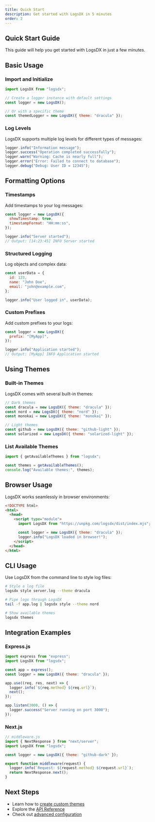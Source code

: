 ```yaml
---
title: Quick Start
description: Get started with LogsDX in 5 minutes
order: 2
---
```


## Quick Start Guide

This guide will help you get started with LogsDX in just a few minutes.

## Basic Usage

### Import and Initialize

```javascript
import LogsDX from "logsdx";

// Create a logger instance with default settings
const logger = new LogsDX();

// Or with a specific theme
const themedLogger = new LogsDX({ theme: "dracula" });
```

### Log Levels

LogsDX supports multiple log levels for different types of messages:

```javascript
logger.info("Information message");
logger.success("Operation completed successfully");
logger.warn("Warning: Cache is nearly full");
logger.error("Error: Failed to connect to database");
logger.debug("Debug: User ID = 12345");
```

## Formatting Options

### Timestamps

Add timestamps to your log messages:

```javascript
const logger = new LogsDX({
  showTimestamp: true,
  timestampFormat: "HH:mm:ss",
});

logger.info("Server started");
// Output: [14:23:45] INFO Server started
```

### Structured Logging

Log objects and complex data:

```javascript
const userData = {
  id: 123,
  name: "John Doe",
  email: "john@example.com",
};

logger.info("User logged in", userData);
```

### Custom Prefixes

Add custom prefixes to your logs:

```javascript
const logger = new LogsDX({
  prefix: "[MyApp]",
});

logger.info("Application started");
// Output: [MyApp] INFO Application started
```

## Using Themes

### Built-in Themes

LogsDX comes with several built-in themes:

```javascript
// Dark themes
const dracula = new LogsDX({ theme: "dracula" });
const nord = new LogsDX({ theme: "nord" });
const monokai = new LogsDX({ theme: "monokai" });

// Light themes
const github = new LogsDX({ theme: "github-light" });
const solarized = new LogsDX({ theme: "solarized-light" });
```

### List Available Themes

```javascript
import { getAvailableThemes } from "logsdx";

const themes = getAvailableThemes();
console.log("Available themes:", themes);
```

## Browser Usage

LogsDX works seamlessly in browser environments:

```html
<!DOCTYPE html>
<html>
  <head>
    <script type="module">
      import LogsDX from "https://unpkg.com/logsdx/dist/index.mjs";

      const logger = new LogsDX({ theme: "dracula" });
      logger.info("LogsDX loaded in browser!");
    </script>
  </head>
</html>
```

## CLI Usage

Use LogsDX from the command line to style log files:

```bash
# Style a log file
logsdx style server.log --theme dracula

# Pipe logs through LogsDX
tail -f app.log | logsdx style --theme nord

# Show available themes
logsdx themes
```

## Integration Examples

### Express.js

```javascript
import express from "express";
import LogsDX from "logsdx";

const app = express();
const logger = new LogsDX({ theme: "dracula" });

app.use((req, res, next) => {
  logger.info(`${req.method} ${req.url}`);
  next();
});

app.listen(3000, () => {
  logger.success("Server running on port 3000");
});
```

### Next.js

```javascript
// middleware.js
import { NextResponse } from "next/server";
import LogsDX from "logsdx";

const logger = new LogsDX({ theme: "github-dark" });

export function middleware(request) {
  logger.info(`Request: ${request.method} ${request.url}`);
  return NextResponse.next();
}
```

## Next Steps

- Learn how to [create custom themes](/docs/guides/custom-themes)
- Explore the [API Reference](/docs/api/logsdx)
- Check out [advanced configuration](/docs/getting-started/configuration)
